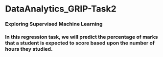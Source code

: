 # DataAnalytics_GRIP-Task2
### Exploring Supervised Machine Learning
### In this regression task, we will predict the percentage of marks that a student is expected to score based upon the number of hours they studied.
